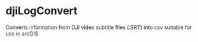 # djiLogConvert
Converts information from DJI video subtitle files (.SRT) into csv suitable for use in arcGIS


